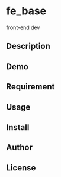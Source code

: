 # fe_base
front-end dev

## Description

## Demo

## Requirement

## Usage

## Install

## Author

## License
